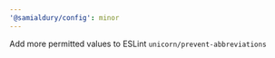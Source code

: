 ```yaml
---
'@samialdury/config': minor
---
```


Add more permitted values to ESLint `unicorn/prevent-abbreviations`
